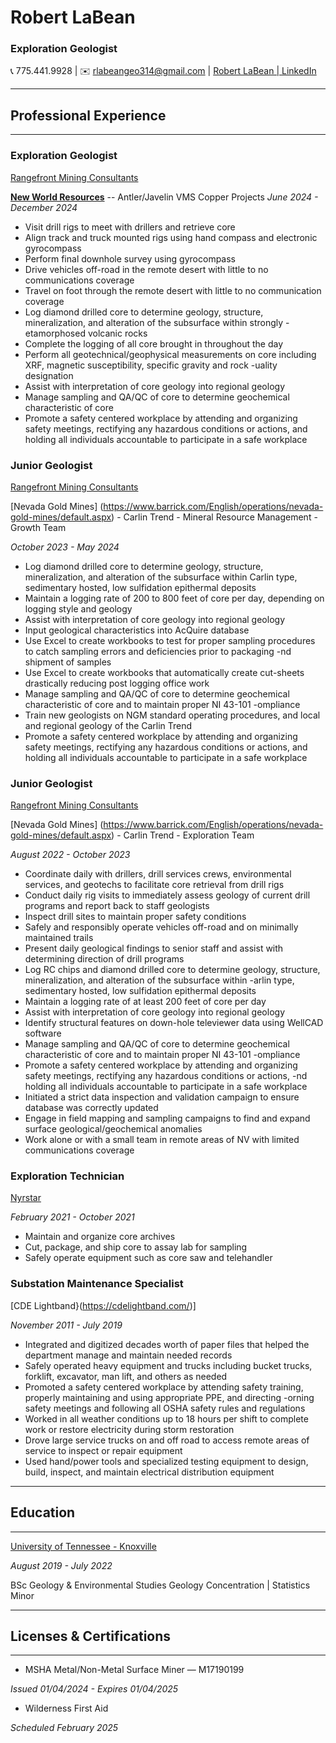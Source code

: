 # **Robert LaBean**

### Exploration Geologist

:telephone_receiver: 775.441.9928 | :envelope: [rlabeangeo314@gmail.com](mailto:rlabeangeo314@gmail.com) | [Robert LaBean | LinkedIn](https://www.linkedin.com/in/robert-t-labean/)

---

## Professional Experience

---

### Exploration Geologist

[Rangefront Mining Consultants](https://www.rangefront.com)

**[New World Resources](https://newworldres.com/)** -- Antler/Javelin VMS Copper Projects
*June 2024 - December 2024*

- Visit drill rigs to meet with drillers and retrieve core
- Align track and truck mounted rigs using hand compass and electronic gyrocompass
- Perform final downhole survey using gyrocompass
- Drive vehicles off-road in the remote desert with little to no communications coverage
- Travel on foot through the remote desert with little to no communication coverage
- Log diamond drilled core to determine geology, structure, mineralization, and alteration of the subsurface within strongly
-etamorphosed volcanic rocks
- Complete the logging of all core brought in throughout the day
- Perform all geotechnical/geophysical measurements on core including XRF, magnetic susceptibility, specific gravity and rock
-uality designation
- Assist with interpretation of core geology into regional geology
- Manage sampling and QA/QC of core to determine geochemical characteristic of core
- Promote a safety centered workplace by attending and organizing safety meetings, rectifying any hazardous conditions or actions,
and holding all individuals accountable to participate in a safe workplace

### Junior Geologist

[Rangefront Mining Consultants](https://www.rangefront.com)

[Nevada Gold Mines] (<https://www.barrick.com/English/operations/nevada-gold-mines/default.aspx>) - Carlin Trend - Mineral Resource Management - Growth Team

*October 2023 - May 2024*

- Log diamond drilled core to determine geology, structure, mineralization, and alteration of the subsurface within Carlin type,
sedimentary hosted, low sulfidation epithermal deposits
- Maintain a logging rate of 200 to 800 feet of core per day, depending on logging style and geology
- Assist with interpretation of core geology into regional geology
- Input geological characteristics into AcQuire database
- Use Excel to create workbooks to test for proper sampling procedures to catch sampling errors and deficiencies prior to packaging
-nd shipment of samples
- Use Excel to create workbooks that automatically create cut-sheets drastically reducing post logging office work
- Manage sampling and QA/QC of core to determine geochemical characteristic of core and to maintain proper NI 43-101
-ompliance
- Train new geologists on NGM standard operating procedures, and local and regional geology of the Carlin Trend
- Promote a safety centered workplace by attending and organizing safety meetings, rectifying any hazardous conditions or actions,
and holding all individuals accountable to participate in a safe workplace

### Junior Geologist

[Rangefront Mining Consultants](https://www.rangefront.com)

[Nevada Gold Mines] (<https://www.barrick.com/English/operations/nevada-gold-mines/default.aspx>) - Carlin Trend - Exploration Team

*August 2022 - October 2023*

- Coordinate daily with drillers, drill services crews, environmental services, and geotechs to facilitate core retrieval from drill rigs
- Conduct daily rig visits to immediately assess geology of current drill programs and report back to staff geologists
- Inspect drill sites to maintain proper safety conditions
- Safely and responsibly operate vehicles off-road and on minimally maintained trails
- Present daily geological findings to senior staff and assist with determining direction of drill programs
- Log RC chips and diamond drilled core to determine geology, structure, mineralization, and alteration of the subsurface within
-arlin type, sedimentary hosted, low sulfidation epithermal deposits
- Maintain a logging rate of at least 200 feet of core per day
- Assist with interpretation of core geology into regional geology
- Identify structural features on down-hole televiewer data using WellCAD software
- Manage sampling and QA/QC of core to determine geochemical characteristic of core and to maintain proper NI 43-101
-ompliance
- Promote a safety centered workplace by attending and organizing safety meetings, rectifying any hazardous conditions or actions,
-nd holding all individuals accountable to participate in a safe workplace
- Initiated a strict data inspection and validation campaign to ensure database was correctly updated
- Engage in field mapping and sampling campaigns to find and expand surface geological/geochemical anomalies
- Work alone or with a small team in remote areas of NV with limited communications coverage

### Exploration Technician

[Nyrstar](https://www.nyrstar.com/)

*February 2021 - October 2021*

- Maintain and organize core archives
- Cut, package, and ship core to assay lab for sampling
- Safely operate equipment such as core saw and telehandler

### Substation Maintenance Specialist

[CDE Lightband}(https://cdelightband.com/)]

*November 2011 - July 2019*

- Integrated and digitized decades worth of paper files that helped the department manage and maintain needed records
- Safely operated heavy equipment and trucks including bucket trucks, forklift, excavator, man lift, and others as needed
- Promoted a safety centered workplace by attending safety training, properly maintaining and using appropriate PPE, and directing
-orning safety meetings and following all OSHA safety rules and regulations
- Worked in all weather conditions up to 18 hours per shift to complete work or restore electricity during storm restoration
- Drove large service trucks on and off road to access remote areas of service to inspect or repair equipment
- Used hand/power tools and specialized testing equipment to design, build, inspect, and maintain electrical distribution equipment

---

## Education

---

[University of Tennessee - Knoxville](https://www.utk.edu/)

*August 2019 - July 2022*

BSc Geology & Environmental Studies
Geology Concentration | Statistics Minor

---

## Licenses & Certifications

---

- MSHA Metal/Non-Metal Surface Miner — M17190199

*Issued 01/04/2024 - Expires 01/04/2025*

- Wilderness First Aid

*Scheduled February 2025*
